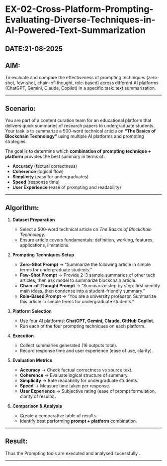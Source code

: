 # EX-02-Cross-Platform-Prompting-Evaluating-Diverse-Techniques-in-AI-Powered-Text-Summarization
## DATE:21-08-2025
## AIM:

To evaluate and compare the effectiveness of prompting techniques (zero-shot, few-shot, chain-of-thought, role-based) across different AI platforms (ChatGPT, Gemini, Claude, Copilot) in a specific task: text summarization.

---

## Scenario:

You are part of a content curation team for an educational platform that delivers quick summaries of research papers to undergraduate students. Your task is to summarize a 500-word technical article on **“The Basics of Blockchain Technology”** using multiple AI platforms and prompting strategies.

The goal is to determine which **combination of prompting technique + platform** provides the best summary in terms of:

* **Accuracy** (factual correctness)
* **Coherence** (logical flow)
* **Simplicity** (easy for undergraduates)
* **Speed** (response time)
* **User Experience** (ease of prompting and readability)

---

## Algorithm:

1. **Dataset Preparation**

   * Select a 500-word technical article on *The Basics of Blockchain Technology*.
   * Ensure article covers fundamentals: definition, working, features, applications, limitations.

2. **Prompting Techniques Setup**

   * **Zero-Shot Prompt** → “Summarize the following article in simple terms for undergraduate students.”
   * **Few-Shot Prompt** → Provide 2–3 sample summaries of other tech articles, then ask model to summarize blockchain article.
   * **Chain-of-Thought Prompt** → “Summarize step by step: first identify main ideas, then condense into a student-friendly summary.”
   * **Role-Based Prompt** → “You are a university professor. Summarize this article in simple terms for undergraduate students.”

3. **Platform Selection**

   * Use four AI platforms: **ChatGPT, Gemini, Claude, GitHub Copilot**.
   * Run each of the four prompting techniques on each platform.

4. **Execution**

   * Collect summaries generated (16 outputs total).
   * Record response time and user experience (ease of use, clarity).

5. **Evaluation Metrics**

   * **Accuracy** → Check factual correctness vs source text.
   * **Coherence** → Evaluate logical structure of summary.
   * **Simplicity** → Rate readability for undergraduate students.
   * **Speed** → Measure time taken per response.
   * **User Experience** → Subjective rating (ease of prompt formulation, clarity of results).

6. **Comparison & Analysis**

   * Create a comparative table of results.
   * Identify best performing **prompt + platform** combination.

---

## Result:

Thus the Prompting tools are executed and analysed sucessfully .

---
